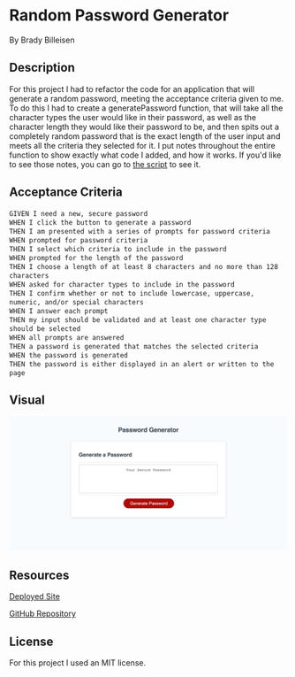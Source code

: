 # Random Password Generator
By Brady Billeisen

## Description
For this project I had to refactor the code for an application that will generate a random password, meeting the acceptance criteria given to me. To do this I had to create a generatePassword function, that will take all the character types the user would like in their password, as well as the character length they would like their password to be, and then spits out a completely random password that is the exact length of the user input and meets all the criteria they selected for it. I put notes throughout the entire function to show exactly what code I added, and how it works. If you'd like to see those notes, you can go to [the script](./assets/script/script.js) to see it.

## Acceptance Criteria
```
GIVEN I need a new, secure password
WHEN I click the button to generate a password
THEN I am presented with a series of prompts for password criteria
WHEN prompted for password criteria
THEN I select which criteria to include in the password
WHEN prompted for the length of the password
THEN I choose a length of at least 8 characters and no more than 128 characters
WHEN asked for character types to include in the password
THEN I confirm whether or not to include lowercase, uppercase, numeric, and/or special characters
WHEN I answer each prompt
THEN my input should be validated and at least one character type should be selected
WHEN all prompts are answered
THEN a password is generated that matches the selected criteria
WHEN the password is generated
THEN the password is either displayed in an alert or written to the page
```

## Visual
![screenshot](./assets/images/Password-Generator.png)

## Resources
[Deployed Site](https://brady-billeisen.github.io/password-generator/)

[GitHub Repository](https://github.com/brady-billeisen/password-generator)

## License
For this project I used an MIT license.
